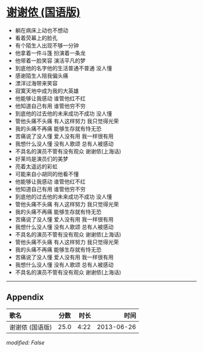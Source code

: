 # [谢谢侬 (国语版)](https://music.163.com/song?id=26608825)

* 躺在病床上动也不想动
* 看着荧幕上的脸孔
* 有个陌生人出现不够一分钟
* 他拿着一件斗篷 扮演着一条龙
* 他带着一脸笑容 演活平凡的梦
* 到底他的名字他的生活普通不普通 没人懂
* 感谢陌生人陪我偏头痛
* 漂洋过海带来笑容
* 寂寞天地中成为我的大英雄
* 他能够让我感动 谁管他红不红
* 他知道自己有用 谁管他穷不穷
* 到底他的过去他的未来成功不成功 没人懂
* 管他头痛不头痛 有人这样努力 我只觉得光荣
* 我的头痛不再痛 能够生存就有恃无恐
* 苦痛说了没人懂 爱人没有用 我一样很有用
* 我想什么没人懂 没有人歌颂 总有人被感动
* 不具名的演员不管有没有观众 谢谢侬(上海话)
* 好莱坞是演员们的美梦
* 亮着太遥远的彩虹
* 可能来自小胡同的他看不懂
* 他能够让我感动 谁管他红不红
* 他知道自己有用 谁管他穷不穷
* 到底他的过去他的未来成功不成功 没人懂
* 管他头痛不头痛 有人这样努力 我只觉得光荣
* 我的头痛不再痛 能够生存就有恃无恐
* 苦痛说了没人懂 爱人没有用 我一样很有用
* 我想什么没人懂 没有人歌颂 总有人被感动
* 不具名的演员不管有没有观众 谢谢侬(上海话)
* 管他头痛不头痛 有人这样努力 我只觉得光荣
* 我的头痛不再痛 能够生存就有恃无恐
* 苦痛说了没人懂 爱人没有用 我一样很有用
* 我想什么没人懂 没有人歌颂 总有人被感动
* 不具名的演员不管有没有观众 谢谢侬(上海话)


---

## Appendix

|歌名|分数|时长|时间|
|:---|:---:|---:|---:|
|谢谢侬 (国语版)|25.0|4:22|2013-06-26

*modified: False*